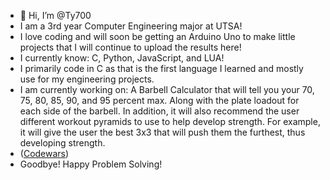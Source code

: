- 👋 Hi, I’m @Ty700
- I am a 3rd year Computer Engineering major at UTSA!
- I love coding and will soon be getting an Arduino Uno to make little projects that I will continue to upload the results here!
- I currently know: C, Python, JavaScript, and LUA!
- I primarily code in C as that is the first language I learned and mostly use for my engineering projects.
- I am currently working on: A Barbell Calculator that will tell you your 70, 75, 80, 85, 90, and 95 percent max. Along with the plate loadout for each side of the barbell. In addition, it will also recommend the user different workout pyramids to use to help develop strength. For example, it will give the user the best 3x3 that will push them the furthest, thus developing strength. 
- ([Codewars](https://www.codewars.com/users/Ty700))
- Goodbye! Happy Problem Solving!
